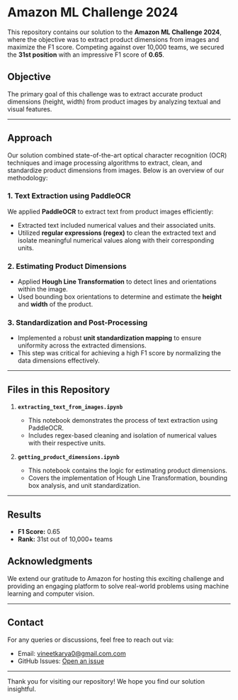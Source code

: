 # Amazon ML Challenge 2024

This repository contains our solution to the **Amazon ML Challenge 2024**, where the objective was to extract product dimensions from images and maximize the F1 score. Competing against over 10,000 teams, we secured the **31st position** with an impressive F1 score of **0.65**.

## Objective
The primary goal of this challenge was to extract accurate product dimensions (height, width) from product images by analyzing textual and visual features. 

---

## Approach
Our solution combined state-of-the-art optical character recognition (OCR) techniques and image processing algorithms to extract, clean, and standardize product dimensions from images. Below is an overview of our methodology:

### 1. Text Extraction using PaddleOCR
We applied **PaddleOCR** to extract text from product images efficiently:
- Extracted text included numerical values and their associated units.
- Utilized **regular expressions (regex)** to clean the extracted text and isolate meaningful numerical values along with their corresponding units.

### 2. Estimating Product Dimensions
- Applied **Hough Line Transformation** to detect lines and orientations within the image.
- Used bounding box orientations to determine and estimate the **height** and **width** of the product.

### 3. Standardization and Post-Processing
- Implemented a robust **unit standardization mapping** to ensure uniformity across the extracted dimensions.
- This step was critical for achieving a high F1 score by normalizing the data dimensions effectively.

---

## Files in this Repository

1. **`extracting_text_from_images.ipynb`**
   - This notebook demonstrates the process of text extraction using PaddleOCR.
   - Includes regex-based cleaning and isolation of numerical values with their respective units.

2. **`getting_product_dimensions.ipynb`**
   - This notebook contains the logic for estimating product dimensions.
   - Covers the implementation of Hough Line Transformation, bounding box analysis, and unit standardization.

---

## Results
- **F1 Score:** 0.65
- **Rank:** 31st out of 10,000+ teams



## Acknowledgments
We extend our gratitude to Amazon for hosting this exciting challenge and providing an engaging platform to solve real-world problems using machine learning and computer vision.

---

## Contact
For any queries or discussions, feel free to reach out via:
- Email: [vineetkarya0@gmail.com.com](mailto:vineetkarya0)
- GitHub Issues: [Open an issue](https://github.com/vineet11504l/amazon-ml-challenge-2024/issues)

---

Thank you for visiting our repository! We hope you find our solution insightful.
